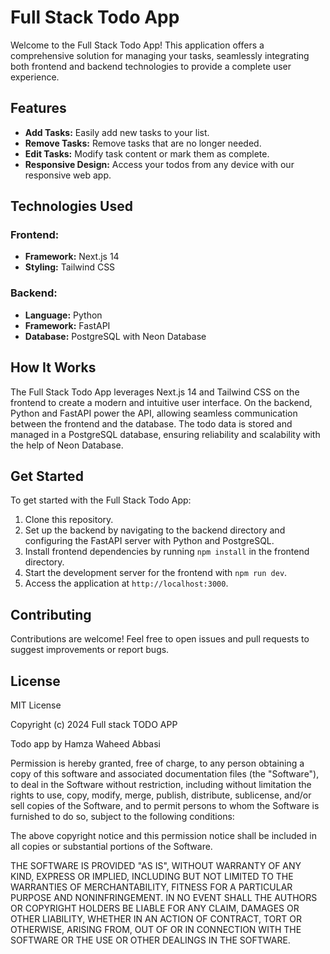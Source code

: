 # Full Stack Todo App

Welcome to the Full Stack Todo App! This application offers a comprehensive solution for managing your tasks, seamlessly integrating both frontend and backend technologies to provide a complete user experience.

## Features

- **Add Tasks:** Easily add new tasks to your list.
- **Remove Tasks:** Remove tasks that are no longer needed.
- **Edit Tasks:** Modify task content or mark them as complete.
- **Responsive Design:** Access your todos from any device with our responsive web app.

## Technologies Used

### Frontend:
- **Framework:** Next.js 14
- **Styling:** Tailwind CSS

### Backend:
- **Language:** Python
- **Framework:** FastAPI
- **Database:** PostgreSQL with Neon Database

## How It Works

The Full Stack Todo App leverages Next.js 14 and Tailwind CSS on the frontend to create a modern and intuitive user interface. On the backend, Python and FastAPI power the API, allowing seamless communication between the frontend and the database. The todo data is stored and managed in a PostgreSQL database, ensuring reliability and scalability with the help of Neon Database.

## Get Started

To get started with the Full Stack Todo App:

1. Clone this repository.
2. Set up the backend by navigating to the backend directory and configuring the FastAPI server with Python and PostgreSQL.
3. Install frontend dependencies by running `npm install` in the frontend directory.
4. Start the development server for the frontend with `npm run dev`.
5. Access the application at `http://localhost:3000`.

## Contributing

Contributions are welcome! Feel free to open issues and pull requests to suggest improvements or report bugs.

## License

MIT License

Copyright (c) 2024 Full stack TODO APP

Todo app by Hamza Waheed Abbasi

Permission is hereby granted, free of charge, to any person obtaining a copy
of this software and associated documentation files (the "Software"), to deal
in the Software without restriction, including without limitation the rights
to use, copy, modify, merge, publish, distribute, sublicense, and/or sell
copies of the Software, and to permit persons to whom the Software is
furnished to do so, subject to the following conditions:

The above copyright notice and this permission notice shall be included in all
copies or substantial portions of the Software.

THE SOFTWARE IS PROVIDED "AS IS", WITHOUT WARRANTY OF ANY KIND, EXPRESS OR
IMPLIED, INCLUDING BUT NOT LIMITED TO THE WARRANTIES OF MERCHANTABILITY,
FITNESS FOR A PARTICULAR PURPOSE AND NONINFRINGEMENT. IN NO EVENT SHALL THE
AUTHORS OR COPYRIGHT HOLDERS BE LIABLE FOR ANY CLAIM, DAMAGES OR OTHER
LIABILITY, WHETHER IN AN ACTION OF CONTRACT, TORT OR OTHERWISE, ARISING FROM,
OUT OF OR IN CONNECTION WITH THE SOFTWARE OR THE USE OR OTHER DEALINGS IN THE
SOFTWARE.